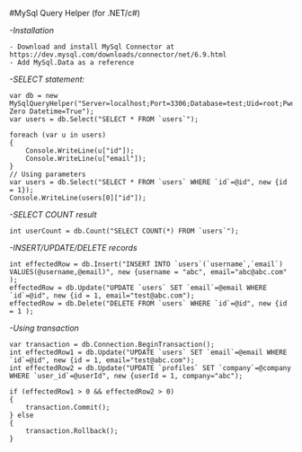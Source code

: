 #MySql Query Helper (for .NET/c#)

*-Installation*

	- Download and install MySql Connector at https://dev.mysql.com/downloads/connector/net/6.9.html
	- Add MySql.Data as a reference

*-SELECT statement:*

	var db = new MySqlQueryHelper("Server=localhost;Port=3306;Database=test;Uid=root;Pwd=;charset=utf8;Convert Zero Datetime=True");
    var users = db.Select("SELECT * FROM `users`");

    foreach (var u in users)
    {
		Console.WriteLine(u["id"]);
        Console.WriteLine(u["email"]);
    }
	// Using parameters
	var users = db.Select("SELECT * FROM `users` WHERE `id`=@id", new {id = 1});
	Console.WriteLine(users[0]["id"]);

*-SELECT COUNT result*

	int userCount = db.Count("SELECT COUNT(*) FROM `users`");

*-INSERT/UPDATE/DELETE records*

	int effectedRow = db.Insert("INSERT INTO `users`(`username`,`email`) VALUES(@username,@email)", new {username = "abc", email="abc@abc.com" );
	effectedRow = db.Update("UPDATE `users` SET `email`=@email WHERE `id`=@id", new {id = 1, email="test@abc.com");
	effectedRow = db.Delete("DELETE FROM `users` WHERE `id`=@id", new {id = 1 );

*-Using transaction*

	var transaction = db.Connection.BeginTransaction();  
	int effectedRow1 = db.Update("UPDATE `users` SET `email`=@email WHERE `id`=@id", new {id = 1, email="test@abc.com");
	int effectedRow2 = db.Update("UPDATE `profiles` SET `company`=@company WHERE `user_id`=@userId", new {userId = 1, company="abc");
	
	if (effectedRow1 > 0 && effectedRow2 > 0)
	{
		transaction.Commit();	
	} else 
	{
		transaction.Rollback();
	}

	
